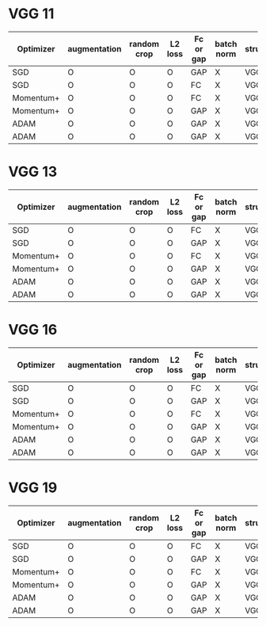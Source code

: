 # VGG 11
|Optimizer| augmentation | random crop | L2 loss | Fc or gap | batch norm | structure | acc | loss |
| --- | --- | --- | --- | --- | --- | --- | --- | --- | 
| SGD | O | O | O | GAP | X |  VGG 16  | 80.33% | 0.46 |
| SGD | O | O | O | FC | X |  VGG 16  | 82.00% | 0.44 |
| Momentum+ | O | O | O | FC | X |  VGG 11  | 82.33% | 0.417 | 
| Momentum+ | O | O | O | GAP | X |  VGG 11  | 82.21% | 0.43 |
| ADAM | O | O | O | GAP | X |  VGG 11  | ? | ? | 
| ADAM | O | O | O | GAP | X |  VGG 11  | ? | ? | 

# VGG 13
|Optimizer| augmentation | random crop | L2 loss | Fc or gap | batch norm | structure | acc | loss |
| --- | --- | --- | --- | --- | --- | --- | --- | --- | 
| SGD | O | O | O | FC | X |  VGG 11  |  82.53%| 0.417 |
| SGD | O | O | O | GAP | X |  VGG 11  | 83.39%  | 0.412 |
| Momentum+ | O | O | O | FC | X |  VGG 13  | ? | ? | 
| Momentum+ | O | O | O | GAP | X |  VGG 13  | ? | ? |
| ADAM | O | O | O | GAP | X |  VGG 13  | ? | ? | 
| ADAM | O | O | O | GAP | X |  VGG 13  | ? | ? | 


# VGG 16
|Optimizer| augmentation | random crop | L2 loss | Fc or gap | batch norm | structure | acc | loss |
| --- | --- | --- | --- | --- | --- | --- | --- | --- |
| SGD | O | O | O | FC | X |  VGG 13  | 83.8 | 0.411 | 
| SGD | O | O | O | GAP | X |  VGG 13  | 82.5 | 0.413 |
| Momentum+ | O | O | O | FC | X |  VGG 16  | ? | ? | 
| Momentum+ | O | O | O | GAP | X |  VGG 16  | ? | ? |
| ADAM | O | O | O | GAP | X |  VGG 16  | ? | ? | 
| ADAM | O | O | O | GAP | X |  VGG 16  | ? | ? | 



# VGG 19
|Optimizer| augmentation | random crop | L2 loss | Fc or gap | batch norm | structure | acc | loss |
| --- | --- | --- | --- | --- | --- | --- | --- | --- | 
| SGD | O | O | O | FC | X |  VGG 19  | ? | ? | 
| SGD | O | O | O | GAP | X |  VGG 19  | ? | ? | 
| Momentum+ | O | O | O | FC | X |  VGG 19  | ? | ? |
| Momentum+ | O | O | O | GAP | X |  VGG 19  | ? | ? |
| ADAM | O | O | O | GAP | X |  VGG 19  | ? | ? | 
| ADAM | O | O | O | GAP | X |  VGG 19  | ? | ? |











